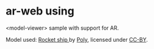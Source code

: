 # ar-web using <model-viewer>
&lt;model-viewer> sample with support for AR. 

Model used:
   <a href="https://poly.google.com/view/42PQqEaxb-P">Rocket ship </a> by <a href="https://poly.google.com/user/4aEd8rQgKu2">Poly</a>, licensed under <a href="https://creativecommons.org/licenses/by/2.0/">CC-BY</a>.
